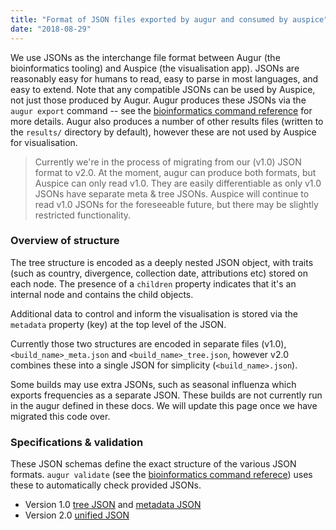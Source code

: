 ```yaml
---
title: "Format of JSON files exported by augur and consumed by auspice"
date: "2018-08-29"
---
```


We use JSONs as the interchange file format between Augur (the bioinformatics tooling) and Auspice (the visualisation app).
JSONs are reasonably easy for humans to read, easy to parse in most languages, and easy to extend.
Note that any compatible JSONs can be used by Auspice, not just those produced by Augur.
Augur produces these JSONs via the `augur export` command -- see the [bioinformatics command reference](/docs/bioinformatics/commands#export) for more details.
Augur also produces a number of other results files (written to the `results/` directory by default), however these are not used by Auspice for visualisation.


> Currently we're in the process of migrating from our (v1.0) JSON format to v2.0.
At the moment, augur can produce both formats, but Auspice can only read v1.0.
They are easily differentiable as only v1.0 JSONs have separate meta & tree JSONs.
Auspice will continue to read v1.0 JSONs for the foreseeable future, but there may be slightly restricted functionality.


### Overview of structure
The tree structure is encoded as a deeply nested JSON object, with traits (such as country, divergence, collection date, attributions etc) stored on each node.
The presence of a `children` property indicates that it's an internal node and contains the child objects.


Additional data to control and inform the visualisation is stored via the `metadata` property (key) at the top level of the JSON.


Currently those two structures are encoded in separate files (v1.0), `<build_name>_meta.json` and `<build_name>_tree.json`, however v2.0 combines these into a single JSON for simplicity (`<build_name>.json`).


Some builds may use extra JSONs, such as seasonal influenza which exports frequencies as a separate JSON.
These builds are not currently run in the augur defined in these docs.
We will update this page once we have migrated this code over.


### Specifications & validation
These JSON schemas define the exact structure of the various JSON formats.
`augur validate` (see the [bioinformatics command referece](/docs/bioinformatics/commands#validate)) uses these to automatically check provided JSONs.

* Version 1.0 [tree JSON](https://github.com/nextstrain/augur/blob/master/augur/data/schema_tree.json) and [metadata JSON](https://github.com/nextstrain/augur/blob/master/augur/data/schema_meta.json)
* Version 2.0 [unified JSON](https://github.com/nextstrain/augur/blob/master/augur/data/schema.json)
